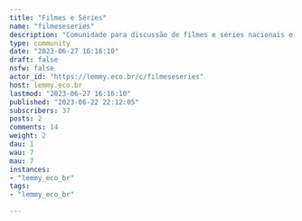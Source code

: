 ```yaml
---
title: "Filmes e Séries" 
name: "filmeseseries"
description: "Comunidade para discussão de filmes e séries nacionais e internacionais.**[Siga as regras](https://lemmy.eco.br/post/135)** do lemmy.eco.br e mantenha-se em tópico!"
type: community
date: "2023-06-27 16:16:10"
draft: false
nsfw: false
actor_id: "https://lemmy.eco.br/c/filmeseseries"
host: lemmy.eco.br
lastmod: "2023-06-27 16:16:10"
published: "2023-06-22 22:12:05"
subscribers: 37
posts: 2
comments: 14
weight: 2
dau: 1
wau: 7
mau: 7
instances:
- "lemmy_eco_br"
tags: 
- "lemmy_eco_br"

---
```

